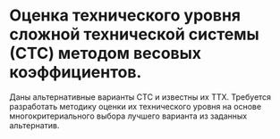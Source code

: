# Оценка технического уровня сложной технической системы (СТС) методом весовых коэффициентов.

Даны альтернативные варианты СТС и известны их ТТХ. Требуется
разработать методику оценки их технического уровня на основе многокритериального выбора лучшего варианта из заданных альтернатив.
